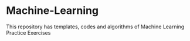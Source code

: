 # Machine-Learning
This repository has templates, codes and algorithms of Machine Learning Practice Exercises


